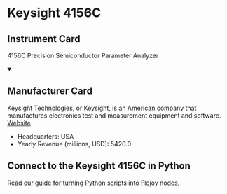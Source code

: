 
# Keysight 4156C

## Instrument Card

4156C Precision Semiconductor Parameter Analyzer

<details open>
<summary><h2>Manufacturer Card</h2></summary>

Keysight Technologies, or Keysight, is an American company that manufactures electronics test and measurement equipment and software. <a href="https://www.keysight.com/us/en/home.html">Website</a>.

<ul>
  <li>Headquarters: USA</li>
  <li>Yearly Revenue (millions, USD): 5420.0</li>
</ul>
</details>

## Connect to the Keysight 4156C in Python

[Read our guide for turning Python scripts into Flojoy nodes.](https://docs.flojoy.ai/custom-nodes/creating-custom-node/)


